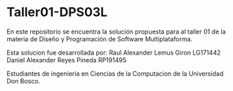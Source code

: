 # Taller01-DPS03L
En este repositorio se encuentra la solución propuesta para al taller 01 de la materia de Diseño y Programación de Software Multiplataforma.

Esta solucion fue desarrollada por:
Raul Alexander Lemus Giron     LG171442
Daniel Alexander Reyes Pineda  RP191495                                

Estudiantes de ingenieria en Ciencias de la Computacion de la Universidad Don Bosco.
